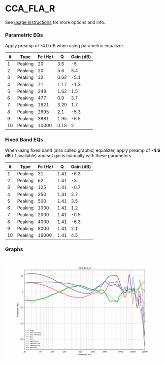 # CCA_FLA_R
See [usage instructions](https://github.com/jaakkopasanen/AutoEq#usage) for more options and info.

### Parametric EQs
Apply preamp of -4.0 dB when using parametric equalizer.

|   # | Type    |   Fc (Hz) |    Q |   Gain (dB) |
|-----|---------|-----------|------|-------------|
|   1 | Peaking |        20 | 3.6  |        -5   |
|   2 | Peaking |        20 | 5.6  |         3.4 |
|   3 | Peaking |        32 | 0.62 |        -5.1 |
|   4 | Peaking |        71 | 1.17 |        -1.3 |
|   5 | Peaking |       248 | 1.62 |         1.5 |
|   6 | Peaking |       477 | 0.9  |         3.7 |
|   7 | Peaking |      1821 | 3.29 |         1.7 |
|   8 | Peaking |      2695 | 2.1  |        -5.3 |
|   9 | Peaking |      3881 | 1.95 |        -6.5 |
|  10 | Peaking |     10000 | 0.18 |         2   |

### Fixed Band EQs
When using fixed band (also called graphic) equalizer, apply preamp of **-4.6 dB** (if available) and set gains manually with these parameters.

|   # | Type    |   Fc (Hz) |    Q |   Gain (dB) |
|-----|---------|-----------|------|-------------|
|   1 | Peaking |        31 | 1.41 |        -6.3 |
|   2 | Peaking |        62 | 1.41 |        -3   |
|   3 | Peaking |       125 | 1.41 |        -0.7 |
|   4 | Peaking |       250 | 1.41 |         2.7 |
|   5 | Peaking |       500 | 1.41 |         3.5 |
|   6 | Peaking |      1000 | 1.41 |         1.2 |
|   7 | Peaking |      2000 | 1.41 |        -0.5 |
|   8 | Peaking |      4000 | 1.41 |        -6.3 |
|   9 | Peaking |      8000 | 1.41 |         2.1 |
|  10 | Peaking |     16000 | 1.41 |         4.5 |

### Graphs
![](./CCA_FLA_R.png)

